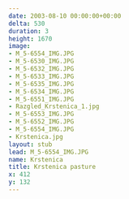```yaml
---
date: 2003-08-10 00:00:00+00:00
delta: 530
duration: 3
height: 1670
image:
- M_5-6554_IMG.JPG
- M_5-6530_IMG.JPG
- M_5-6532_IMG.JPG
- M_5-6533_IMG.JPG
- M_5-6535_IMG.JPG
- M_5-6534_IMG.JPG
- M_5-6551_IMG.JPG
- Razgled_Krstenica_1.jpg
- M_5-6553_IMG.JPG
- M_5-6552_IMG.JPG
- M_5-6554_IMG.JPG
- Krstenica.jpg
layout: stub
lead: M_5-6554_IMG.JPG
name: Krstenica
title: Krstenica pasture
x: 412
y: 132
---
```

